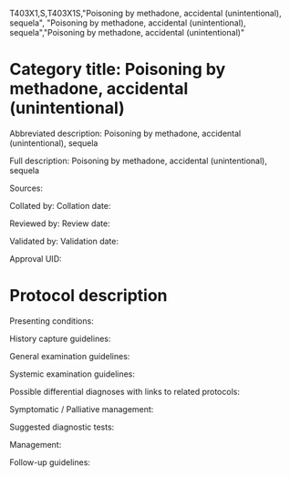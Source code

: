T403X1,S,T403X1S,"Poisoning by methadone, accidental (unintentional), sequela", "Poisoning by methadone, accidental (unintentional), sequela","Poisoning by methadone, accidental (unintentional)"
# Category title: Poisoning by methadone, accidental (unintentional)

Abbreviated description: Poisoning by methadone, accidental (unintentional), sequela

Full description: Poisoning by methadone, accidental (unintentional), sequela

Sources:

Collated by:
Collation date:

Reviewed by:
Review date:

Validated by:
Validation date:

Approval UID:

# Protocol description

Presenting conditions:

History capture guidelines:

General examination guidelines:

Systemic examination guidelines:

Possible differential diagnoses with links to related protocols:

Symptomatic / Palliative management:

Suggested diagnostic tests:

Management:

Follow-up guidelines:
